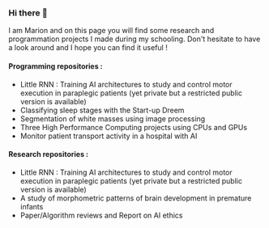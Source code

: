 ### Hi there 👋

I am Marion and on this page you will find some research and programmation projects I made during my schooling. Don't hesitate to have a look around and I hope you can find it useful ! 

#### Programming repositories : 
<ul> 
  <li> Little RNN : Training AI architectures to study and control motor execution in paraplegic patients (yet private but a restricted public version is available)</li>
  <li> Classifying sleep stages with the Start-up Dreem</li>
  <li> Segmentation of white masses using image processing </li>
  <li> Three High Performance Computing projects using CPUs and GPUs</li>
  <li> Monitor patient transport activity in a hospital with AI </li>
  
</ul>

#### Research repositories : 
<ul>
 <li> Little RNN : Training AI architectures to study and control motor execution in paraplegic patients (yet private but a restricted public version is available)</li>
  <li> A study of morphometric patterns of brain development in premature infants</li>
  <li> Paper/Algorithm reviews and Report on AI ethics </li> 
</ul> 

<!--
**marionpavaux/marionpavaux** is a ✨ _special_ ✨ repository because its `README.md` (this file) appears on your GitHub profile.

Here are some ideas to get you started:

- 🔭 I’m currently working on ...
- 🌱 I’m currently learning ...
- 👯 I’m looking to collaborate on ...
- 🤔 I’m looking for help with ...
- 💬 Ask me about ...
- 📫 How to reach me: ...
- 😄 Pronouns: ...
- ⚡ Fun fact: ...
-->
